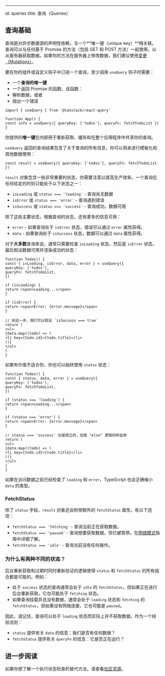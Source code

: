 ---
id: queries
title: 查询（Queries）

## 查询基础

查询是对异步数据源的声明性依赖，与一个**唯一键（unique key）**相关联。查询可以与任何基于 Promise 的方法（包括 GET 和 POST 方法）一起使用，以从服务器获取数据。如果你的方法在服务器上修改数据，我们建议使用[变更（Mutations）](../guides/mutations)。

要在你的组件或自定义钩子中订阅一个查询，至少调用 `useQuery` 钩子时需要：

- 一个**查询的唯一键**
- 一个返回 Promise 的函数，该函数：
- 解析数据，或者
- 抛出一个错误

[//]: # 'Example'

```tsx
import { useQuery } from '@tanstack/react-query'

function App() {
const info = useQuery({ queryKey: ['todos'], queryFn: fetchTodoList })
}
```

[//]: # 'Example'

你提供的**唯一键**在内部用于重新获取、缓存和在整个应用程序中共享你的查询。

`useQuery` 返回的查询结果包含了关于查询的所有信息，你可以用来进行模板化和其他数据使用：

[//]: # 'Example2'

```tsx
const result = useQuery({ queryKey: ['todos'], queryFn: fetchTodoList })
```

[//]: # 'Example2'

`result` 对象包含一些非常重要的状态，你需要注意以提高生产效率。一个查询在任何给定的时刻只能处于以下状态之一：

- `isLoading` 或 `status === 'loading'` - 查询尚无数据
- `isError` 或 `status === 'error'` - 查询遇到错误
- `isSuccess` 或 `status === 'success'` - 查询成功，数据可用

除了这些主要状态，根据查询的状态，还有更多的信息可用：

- `error` - 如果查询处于 `isError` 状态，错误可以通过 `error` 属性获得。
- `data` - 如果查询处于 `isSuccess` 状态，数据可以通过 `data` 属性获得。

对于**大多数**查询来说，通常只需要检查 `isLoading` 状态，然后是 `isError` 状态，最后假设数据可用并渲染成功的状态：

[//]: # 'Example3'

```tsx
function Todos() {
const { isLoading, isError, data, error } = useQuery({
queryKey: ['todos'],
queryFn: fetchTodoList,
})

if (isLoading) {
return <span>Loading...</span>
}

if (isError) {
return <span>Error: {error.message}</span>
}

// 到这一步，我们可以假设 `isSuccess === true`
return (
<ul>
{data.map((todo) => (
<li key={todo.id}>{todo.title}</li>
))}
</ul>
)
}
```

[//]: # 'Example3'

如果布尔值不适合你，你也可以始终使用 `status` 状态：

[//]: # 'Example4'

```tsx
function Todos() {
const { status, data, error } = useQuery({
queryKey: ['todos'],
queryFn: fetchTodoList,
})

if (status === 'loading') {
return <span>Loading...</span>
}

if (status === 'error') {
return <span>Error: {error.message}</span>
}

// status === 'success' 也是成立的，但是 "else" 逻辑同样适用
return (
<ul>
{data.map((todo) => (
<li key={todo.id}>{todo.title}</li>
))}
</ul>
)
}
```

[//]: # 'Example4'

如果在访问数据之前已经检查了 `loading` 和 `error`，TypeScript 也会正确缩小 `data` 的类型。

### FetchStatus

除了 `status` 字段，`result` 对象还会附带额外的 `fetchStatus` 属性，有以下选项：

- `fetchStatus === 'fetching'` - 查询当前正在获取数据。
- `fetchStatus === 'paused'` - 查询想要获取数据，但已被暂停。在[网络模式](../guides/network-mode)指南中详细了解。
- `fetchStatus === 'idle'` - 查询当前没有任何操作。

### 为什么有两种不同的状态？

后台重新获取和过期时同时重新验证的逻辑使得 `status` 和 `fetchStatus` 的所有组合都是可能的。例如：

- 处于 `success` 状态的查询通常会处于 `idle` 的 `fetchStatus`，但如果正在进行后台重新获取，它也可能处于 `fetching` 状态。
- 如果查询挂载并且没有数据，通常会处于 `loading` 状态和 `fetching` 的 `fetchStatus`，但如果没有网络连接，它也可能是 `paused`。

因此，请记住，查询可以处于 `loading` 状态而实际上并不获取数据。作为一个经验法则：

- `status` 提供有关 `data` 的信息：我们是否有任何数据？
- `fetchStatus` 提供有关 `queryFn` 的信息：它是否正在运行？

[//]: # 'Materials'

## 进一步阅读

如果你想了解一个执行状态检查的替代方法，请查看[社区资源](../community/tkdodos-blog#4-status-checks-in-react-query)。

[//]: # 'Materials'
